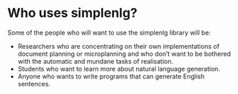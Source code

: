 # Who uses simplenlg? #
Some of the people who will want to use the simplenlg library will be:

  * Researchers who are concentrating on their own implementations of document planning or microplanning and who don’t want to be bothered with the automatic and mundane tasks of realisation.
  * Students who want to learn more about natural language generation.
  * Anyone who wants to write programs that can generate English sentences.